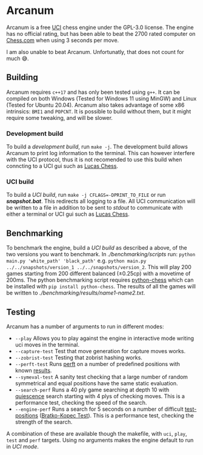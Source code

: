 # Arcanum
Arcanum is a free [UCI][uci-protocol] chess engine under the GPL-3.0 license.
The engine has no official rating, but has been able to beat the 2700 rated computer on [Chess.com][chess.com] when using 3 seconds per move.

I am also unable to beat Arcanum. Unfortunatly, that does not count for much 😅.

## Building
Arcanum requires `c++17` and has only been tested using `g++`. It can be compiled on both Windows (Tested for Windows 11 using MinGW) and Linux (Tested for Ubuntu 20.04). Arcanum also takes advantage of some x86 intrinsics: `BMI1` and `POPCNT`. It is possible to build without them, but it might require some tweaking, and will be slower.

### Development build
To build a *development build*, run `make -j`. The development build allows Arcanum to print log information to the terminal. This can however interfere with the UCI protocol, thus it is not recomended to use this build when conncting to a UCI gui such as [Lucas Chess][lucas-chess]. 
### UCI build
To build a *UCI build*, run `make -j CFLAGS=-DPRINT_TO_FILE` or run ***snapshot.bat***. This redirects all logging to a file. All UCI communication will be written to a file in addition to be sent to *stdout* to communicate with either a terminal or UCI gui such as [Lucas Chess][lucas-chess].

## Benchmarking
To benchmark the engine, build a *UCI build* as described a above, of the two versions you want to benchmark. In *./benchmarking/scripts* run: `python main.py 'white_path' 'black_path'` e.g.
`python main.py ../../snapshots/version_1 ../../snapshots/version_2`. This will play 200 games starting from 200 different balanced (±0.25cp) with a movetime of 200ms.
The python benchmarking script requires [python-chess][python-chess] which can be installed with `pip install python-chess`. The results of all the games will be written to *./benchmarking/results/name1-name2.txt*.

## Testing
Arcanum has a number of arguments to run in different modes:
* `--play` Allows you to play against the engine in interactive mode writing uci moves in the terminal.
* `--capture-test` Test that move generation for capture moves works.
* `--zobrist-test` Testing that zobrist hashing works.
* `--perft-test` Runs [perft][perft] on a number of predefined positions with known [results][perft-results].
* `--symeval-test` A sanity test checking that a large number of random symmetrical and equal positions have the same static evaluation.
* `--search-perf` Runs a 40 ply game searching at depth 10 with [quiescence][qsearch] search starting with 4 plys of checking moves. This is a performance test, checking the speed of the search.
* `--engine-perf` Runs a search for 5 seconds on a number of difficult [test-positions][test-positions] ([Bratko-Kopec Test][bkt]). This is a performance test, checking the strength of the search.

A combination of these are available though the makefile, with `uci`, `play`, `test` and `perf` targets.
Using no arguments makes the engine default to run in *UCI mode*.

[uci-protocol]: https://backscattering.de/chess/uci/
[lucas-chess]: https://lucaschess.pythonanywhere.com/
[python-chess]: https://python-chess.readthedocs.io/en/latest/
[perft]: https://www.chessprogramming.org/Perft
[perft-results]: https://www.chessprogramming.org/Perft_Results
[qsearch]: https://www.chessprogramming.org/Quiescence_Search
[test-positions]: https://www.chessprogramming.org/Test-Positions
[bkt]: https://www.chessprogramming.org/Bratko-Kopec_Test
[chess.com]: https://www.chess.com
